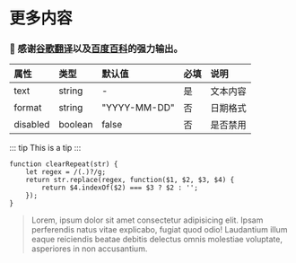# 更多内容

### :tada: 感谢[谷歌翻译](https://translate.google.cn/)以及[百度百科](https://baike.baidu.com/)的强力输出。

|属性|类型|默认值|必填|说明|
|:------------- |:-------------|:-----|:-----|:-----|
| text | string | - | 是 | 文本内容 |
| format | string | "YYYY-MM-DD" | 否 | 日期格式 |
| disabled | boolean | false | 否 | 是否禁用 |


::: tip
This is a tip
:::

``` js{2}
function clearRepeat(str) {
	let regex = /(.)?/g;
	return str.replace(regex, function($1, $2, $3, $4) {
		return $4.indexOf($2) === $3 ? $2 : '';
	});
}
```
> Lorem, ipsum dolor sit amet consectetur adipisicing elit. Ipsam perferendis natus vitae explicabo, fugiat quod odio! Laudantium illum eaque reiciendis beatae debitis delectus omnis molestiae voluptate, asperiores in non accusantium.
